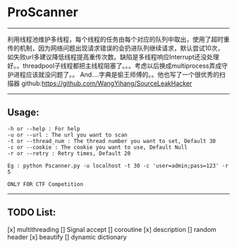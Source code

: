 # ProScanner

--------
利用线程池维护多线程，每个线程的任务由每个对应的队列中取出，使用了超时重传的机制，因为网络问题出现请求错误的会扔进队列继续请求，默认尝试10次，如失败url多建议降低线程提高重传次数。缺陷是多线程响应Interrupt还没处理好。。threadpool子线程都把主线程阻塞了。。。考虑以后换成multiprocess弄成守护进程应该就没问题了。。
And....字典是偷王师傅的。。他也写了一个很优秀的扫描器
github:https://github.com/WangYihang/SourceLeakHacker

--------

## Usage:
    -h or --help : For help
    -u or --url : The url you want to scan
    -t or --thread_num : The thread number you want to set, Default 30
    -c or --cookie : The cookie you want to use, Default Null
    -r or --retry : Retry times, Default 20
    
    Eg : python Pscanner.py -u localhost -t 30 -c 'user=admin;pass=123' -r 5

    ONLY FOR CTF Competition

--------
## TODO List:

[x] multithreading
[] Signal accept
[] coroutine
[x] description
[] random header
[x] beautify
[] dynamic dictionary
